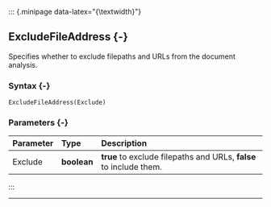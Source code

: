 ::: {.minipage data-latex="{\textwidth}"}
## ExcludeFileAddress {-}

Specifies whether to exclude filepaths and URLs from the document analysis.

### Syntax {-}

```{sql}
ExcludeFileAddress(Exclude)
```

### Parameters {-}

**Parameter** | **Type** | **Description**
| :-- | :-- | :-- |
Exclude | **boolean** | **true** to exclude filepaths and URLs, **false** to include them.
:::

***
